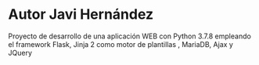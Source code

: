 # Autor Javi Hernández
Proyecto de desarrollo de una aplicación WEB con Python 3.7.8 empleando el framework Flask, Jinja 2 como motor de plantillas , MariaDB, Ajax y JQuery 
